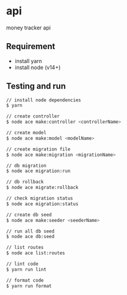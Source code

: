 # api

money tracker api

## Requirement

- install yarn
- install node (v14+)

## Testing and run

```zsh
// install node dependencies
$ yarn

// create controller
$ node ace make:controller <controllerName>

// create model
$ node ace make:model <modelName>

// create migration file
$ node ace make:migration <migrationName>

// db migration
$ node ace migration:run

// db rollback
$ node ace migrate:rollback

// check migration status
$ node ace migration:status

// create db seed
$ node ace make:seeder <seederName>

// run all db seed
$ node ace db:seed

// list routes
$ node ace list:routes

// lint code
$ yarn run lint

// format code
$ yarn run format
```

